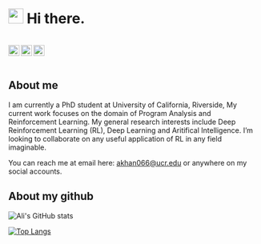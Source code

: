 <h1><img src="https://emojis.slackmojis.com/emojis/images/1531849430/4246/blob-sunglasses.gif?1531849430" width="30"/> Hi there.</h1>

<br>
<a href="https://www.linkedin.com/in/alinowraizkhan/">
  <img align="left" alt="Ali's LinkedIn" width="22px" src="https://raw.githubusercontent.com/peterthehan/peterthehan/master/assets/linkedin.svg" />
</a>
<a href="https://facebook.com/nowraiz">
  <img align="left" alt="Ali's Facebook" width="22px" src="https://raw.githubusercontent.com/peterthehan/peterthehan/master/assets/facebook.svg" />
</a>
<a href="https://open.spotify.com/user/31l2qdzujgpebzpal5z24uue7r2i">
  <img alt="Spotify" width="22px" src="https://upload.wikimedia.org/wikipedia/commons/1/19/Spotify_logo_without_text.svg">
</a>
<br><br>

<h2>About me</h2>
I am currently a PhD student at University of California, Riverside, My current work focuses on the domain of Program Analysis and Reinforcement Learning. 
My general research interests include Deep Reinforcement Learning (RL), Deep Learning and Aritifical Intelligence.
I’m looking to collaborate on any useful application of RL in any field imaginable. 

You can reach me at email here: akhan066@ucr.edu or anywhere on my social accounts. 

<h2>About my github</h2>

![Ali's GitHub stats](https://github-readme-stats.vercel.app/api?username=nowraiz&show_icons=true&theme=radical&count_private=true&include_all_commits=true)

[![Top Langs](https://github-readme-stats.vercel.app/api/top-langs/?username=nowraiz&theme=radical&hide=html&layout=compact&card_width=445)](https://github.com/anuraghazra/github-readme-stats)


<!---
nowraiz/nowraiz is a ✨ special ✨ repository because its `README.md` (this file) appears on your GitHub profile.
You can click the Preview link to take a look at your changes.
--->
